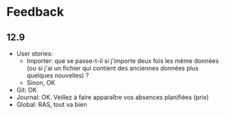# Feedback

## 12.9

- User stories:
  - Importer: que se passe-t-il si j'importe deux fois les même données (ou si j'ai un fichier qui contient des anciennes données plus quelques nouvelles) ?
  - Sinon, OK
- Git: OK
- Journal: OK. Veillez à faire apparaître vos absences planifiées (prix)
- Global: RAS, tout va bien
